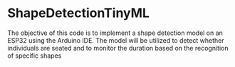 # ShapeDetectionTinyML

The objective of this code is to implement a shape detection model on an ESP32 using the Arduino IDE. The model will be utilized to detect whether individuals are seated and to monitor the duration based on the recognition of specific shapes
